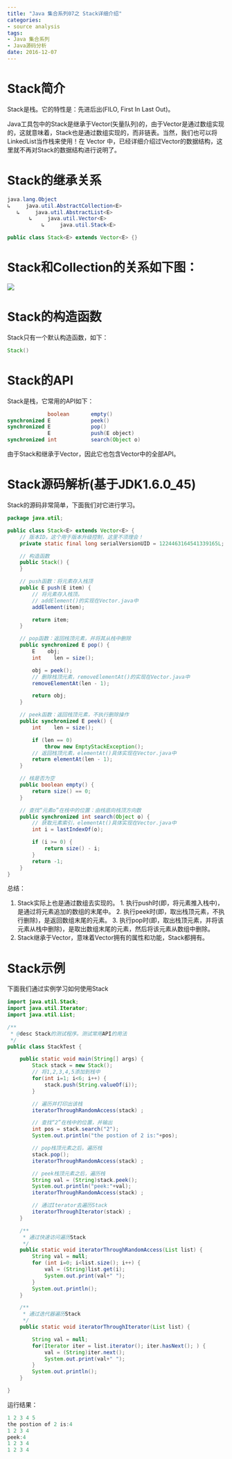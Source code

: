```yaml
---
title: "Java 集合系列07之 Stack详细介绍"
categories: 
- source analysis
tags: 
- Java 集合系列
- Java源码分析
date: 2016-12-07
---
```


# Stack简介

Stack是栈。它的特性是：先进后出(FILO, First In Last Out)。

Java工具包中的Stack是继承于Vector(矢量队列)的，由于Vector是通过数组实现的，这就意味着，Stack也是通过数组实现的，而非链表。当然，我们也可以将LinkedList当作栈来使用！在 Vector 中，已经详细介绍过Vector的数据结构，这里就不再对Stack的数据结构进行说明了。

# Stack的继承关系
```java
java.lang.Object
↳     java.util.AbstractCollection<E>
   ↳     java.util.AbstractList<E>
       ↳     java.util.Vector<E>
           ↳     java.util.Stack<E>

public class Stack<E> extends Vector<E> {}
```
 

# Stack和Collection的关系如下图：
![](http://oov0wb0gl.bkt.clouddn.com/2017-06-06-14955293124748.jpg)

# Stack的构造函数
Stack只有一个默认构造函数，如下：

```java
Stack()
```

# Stack的API

Stack是栈，它常用的API如下：

```java
             boolean       empty()
synchronized E             peek()
synchronized E             pop()
             E             push(E object)
synchronized int           search(Object o)
```

由于Stack和继承于Vector，因此它也包含Vector中的全部API。


# Stack源码解析(基于JDK1.6.0_45)

Stack的源码非常简单，下面我们对它进行学习。 

```java
package java.util;

public class Stack<E> extends Vector<E> {
    // 版本ID。这个用于版本升级控制，这里不须理会！
    private static final long serialVersionUID = 1224463164541339165L;

    // 构造函数
    public Stack() {
    }

    // push函数：将元素存入栈顶
    public E push(E item) {
        // 将元素存入栈顶。
        // addElement()的实现在Vector.java中
        addElement(item);

        return item;
    }

    // pop函数：返回栈顶元素，并将其从栈中删除
    public synchronized E pop() {
        E    obj;
        int    len = size();

        obj = peek();
        // 删除栈顶元素，removeElementAt()的实现在Vector.java中
        removeElementAt(len - 1);

        return obj;
    }

    // peek函数：返回栈顶元素，不执行删除操作
    public synchronized E peek() {
        int    len = size();

        if (len == 0)
            throw new EmptyStackException();
        // 返回栈顶元素，elementAt()具体实现在Vector.java中
        return elementAt(len - 1);
    }

    // 栈是否为空
    public boolean empty() {
        return size() == 0;
    }

    // 查找“元素o”在栈中的位置：由栈底向栈顶方向数
    public synchronized int search(Object o) {
        // 获取元素索引，elementAt()具体实现在Vector.java中
        int i = lastIndexOf(o);

        if (i >= 0) {
            return size() - i;
        }
        return -1;
    }
}
```

总结：

1. Stack实际上也是通过数组去实现的。
       1. 执行push时(即，将元素推入栈中)，是通过将元素追加的数组的末尾中。
       2. 执行peek时(即，取出栈顶元素，不执行删除)，是返回数组末尾的元素。
       3. 执行pop时(即，取出栈顶元素，并将该元素从栈中删除)，是取出数组末尾的元素，然后将该元素从数组中删除。
2. Stack继承于Vector，意味着Vector拥有的属性和功能，Stack都拥有。

  
# Stack示例

下面我们通过实例学习如何使用Stack

```java
import java.util.Stack;
import java.util.Iterator;
import java.util.List;

/**
 * @desc Stack的测试程序。测试常用API的用法
 */
public class StackTest {

    public static void main(String[] args) {
        Stack stack = new Stack();
        // 将1,2,3,4,5添加到栈中
        for(int i=1; i<6; i++) {
            stack.push(String.valueOf(i));
        }

        // 遍历并打印出该栈
        iteratorThroughRandomAccess(stack) ;

        // 查找“2”在栈中的位置，并输出
        int pos = stack.search("2");
        System.out.println("the postion of 2 is:"+pos);

        // pop栈顶元素之后，遍历栈
        stack.pop();
        iteratorThroughRandomAccess(stack) ;

        // peek栈顶元素之后，遍历栈
        String val = (String)stack.peek();
        System.out.println("peek:"+val);
        iteratorThroughRandomAccess(stack) ;

        // 通过Iterator去遍历Stack
        iteratorThroughIterator(stack) ;
    }

    /**
     * 通过快速访问遍历Stack
     */
    public static void iteratorThroughRandomAccess(List list) {
        String val = null;
        for (int i=0; i<list.size(); i++) {
            val = (String)list.get(i);
            System.out.print(val+" ");
        }
        System.out.println();
    }

    /**
     * 通过迭代器遍历Stack
     */
    public static void iteratorThroughIterator(List list) {

        String val = null;
        for(Iterator iter = list.iterator(); iter.hasNext(); ) {
            val = (String)iter.next();
            System.out.print(val+" ");
        }
        System.out.println();
    }

}
```

运行结果： 

```java
1 2 3 4 5 
the postion of 2 is:4
1 2 3 4 
peek:4
1 2 3 4 
1 2 3 4 
```

